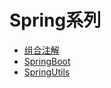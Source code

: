 # Spring系列
- [组合注解](/doc/组合注解.md)
- [SpringBoot](/doc/Springboot.md)
- [SpringUtils](/doc/SpringUtils.md)
# 
